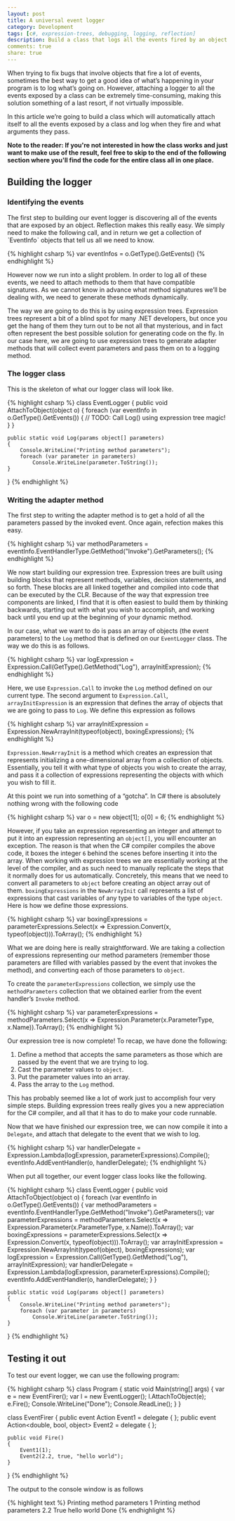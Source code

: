 ```yaml
---
layout: post
title: A universal event logger
category: Development
tags: [c#, expression-trees, debugging, logging, reflection]
description: Build a class that logs all the events fired by an object with the help of expression trees.
comments: true
share: true
---
```


When trying to fix bugs that involve objects that fire a lot of events, sometimes the best way to get a good idea of what’s happening in your program is to log what’s going on. However, attaching a logger to all the events exposed by a class can be extremely time-consuming, making this solution something of a last resort, if not virtually impossible.

In this article we’re going to build a class which will automatically attach itself to all the events exposed by a class and log when they fire and what arguments they pass.

**Note to the reader: If you're not interested in how the class works and just want to make use of the result, feel free to skip to the end of the following section where you'll find the code for the entire class all in one place.**

## Building the logger

### Identifying the events

The first step to building our event logger is discovering all of the events that are exposed by an object. Reflection makes this really easy. We simply need to make the following call, and in return we get a collection of ˋEventInfoˋ objects that tell us all we need to know.

{% highlight csharp %}
var eventInfos = o.GetType().GetEvents()
{% endhighlight %}

However now we run into a slight problem. In order to log all of these events, we need to attach methods to them that have compatible signatures. As we cannot know in advance what method signatures we’ll be dealing with, we need to generate these methods dynamically.

The way we are going to do this is by using expression trees. Expression trees represent a bit of a blind spot for many .NET developers, but once you get the hang of them they turn out to be not all that mysterious, and in fact often represent the best possible solution for generating code on the fly. In our case here, we are going to use expression trees to generate adapter methods that will collect event parameters and pass them on to a logging method.
 
### The logger class

This is the skeleton of what our logger class will look like.

{% highlight csharp %}
class EventLogger
{
    public void AttachToObject(object o)
    {
        foreach (var eventInfo in o.GetType().GetEvents())
        {
            // TODO: Call Log() using expression tree magic!
        }
    }

    public static void Log(params object[] parameters)
    {
        Console.WriteLine("Printing method parameters");
        foreach (var parameter in parameters)
            Console.WriteLine(parameter.ToString());
    }
}
{% endhighlight %}

### Writing the adapter method
The first step to writing the adapter method is to get a hold of all the parameters passed by the invoked event. Once again, refection makes this easy.

{% highlight csharp %}
var methodParameters = eventInfo.EventHandlerType.GetMethod("Invoke").GetParameters();
{% endhighlight %}

We now start building our expression tree. Expression trees are built using building blocks that represent methods, variables, decision statements, and so forth. These blocks are all linked together and compiled into code that can be executed by the CLR. Because of the way that expression tree components are linked, I find that it is often easiest to build them by thinking backwards, starting out with what you wish to accomplish, and working back until you end up at the beginning of your dynamic method.

In our case, what we want to do is pass an array of objects (the event parameters) to the `Log` method that is defined on our `EventLogger` class. The way we do this is as follows.

{% highlight csharp %}
var logExpression = Expression.Call(GetType().GetMethod("Log"), arrayInitExpression);
{% endhighlight %}

Here, we use `Expression.Call` to invoke the `Log` method defined on our current type. The second argument to `Expression.Call`, `arrayInitExpression` is an expression that defines the array of objects that we are going to pass to `Log`. We define this expression as follows

{% highlight csharp %}
var arrayInitExpression = Expression.NewArrayInit(typeof(object), boxingExpressions);
{% endhighlight %}

`Expression.NewArrayInit` is a method which creates an expression that represents initializing a one-dimensional array from a collection of objects. Essentially, you tell it with what type of objects you wish to create the array, and pass it a collection of expressions representing the objects with which you wish to fill it.

At this point we run into something of a “gotcha”. In C# there is absolutely nothing wrong with the following code

{% highlight csharp %}
var o = new object[1];
o[0] = 6;
{% endhighlight %}

However, if you take an expression representing an integer and attempt to put it into an expression representing an `object[]`, you will encounter an exception. The reason is that when the C# compiler compiles the above code, it boxes the integer `6` behind the scenes before inserting it into the array. When working with expression trees we are essentially working at the level of the compiler, and as such need to manually replicate the steps that it normally does for us automatically. Concretely, this means that we need to convert all parameters to `object` before creating an object array out of them. `boxingExpressions` in the `NewArrayInit` call represents a list of expressions that cast variables of any type to variables of the type `object`. Here is how we define those expressions.

{% highlight csharp %}
var boxingExpressions = parameterExpressions.Select(x => Expression.Convert(x, typeof(object))).ToArray();
{% endhighlight %}

What we are doing here is really straightforward. We are taking a collection of expressions representing our method parameters (remember those parameters are filled with variables passed by the event that invokes the method), and converting each of those parameters to `object`.

To create the `parameterExpressions` collection, we simply use the `methodParameters` collection that we obtained earlier from the event handler’s `Invoke` method.

{% highlight csharp %}
var parameterExpressions = methodParameters.Select(x => Expression.Parameter(x.ParameterType, x.Name)).ToArray();
{% endhighlight %}

Our expression tree is now complete! To recap, we have done the following:

1. Define a method that accepts the same parameters as those which are passed by the event that we are trying to log.
2. Cast the parameter values to `object`.
3. Put the parameter values into an array.
4. Pass the array to the `Log` method.

This has probably seemed like a lot of work just to accomplish four very simple steps. Building expression trees really gives you a new appreciation for the C# compiler, and all that it has to do to make your code runnable.

Now that we have finished our expression tree, we can now compile it into a `Delegate`, and attach that delegate to the event that we wish to log.

{% highlight csharp %}
var handlerDelegate = Expression.Lambda(logExpression, parameterExpressions).Compile();
eventInfo.AddEventHandler(o, handlerDelegate);
{% endhighlight %}

When put all together, our event logger class looks like the following.

{% highlight csharp %}
class EventLogger
{
    public void AttachToObject(object o)
    {
        foreach (var eventInfo in o.GetType().GetEvents())
        {
            var methodParameters = eventInfo.EventHandlerType.GetMethod("Invoke").GetParameters();
            var parameterExpressions = methodParameters.Select(x => Expression.Parameter(x.ParameterType, x.Name)).ToArray();
            var boxingExpressions = parameterExpressions.Select(x => Expression.Convert(x, typeof(object))).ToArray();
            var arrayInitExpression = Expression.NewArrayInit(typeof(object), boxingExpressions);
            var logExpression = Expression.Call(GetType().GetMethod("Log"), arrayInitExpression);
            var handlerDelegate = Expression.Lambda(logExpression, parameterExpressions).Compile();
            eventInfo.AddEventHandler(o, handlerDelegate);
        }
    }

    public static void Log(params object[] parameters)
    {
        Console.WriteLine("Printing method parameters");
        foreach (var parameter in parameters)
            Console.WriteLine(parameter.ToString());
    }
}
{% endhighlight %}

## Testing it out
To test our event logger, we can use the following program:

{% highlight csharp %}
class Program
{
    static void Main(string[] args)
    {
        var e = new EventFirer();
        var l = new EventLogger();
        l.AttachToObject(e);
        e.Fire();
        Console.WriteLine("Done");
        Console.ReadLine();
    }
}

class EventFirer
{
    public event Action<int> Event1 = delegate { };
    public event Action<double, bool, object> Event2 = delegate { };

    public void Fire()
    {
        Event1(1);
        Event2(2.2, true, "hello world");
    }
}
{% endhighlight %}

The output to the console window is as follows

{% highlight text %}
Printing method parameters
1
Printing method parameters
2.2
True
hello world
Done
{% endhighlight %}
